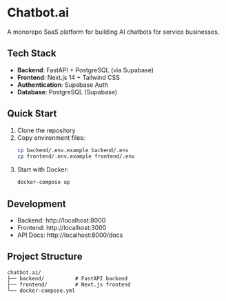 # Chatbot.ai

A monorepo SaaS platform for building AI chatbots for service businesses.

## Tech Stack

- **Backend**: FastAPI + PostgreSQL (via Supabase)
- **Frontend**: Next.js 14 + Tailwind CSS
- **Authentication**: Supabase Auth
- **Database**: PostgreSQL (Supabase)

## Quick Start

1. Clone the repository
2. Copy environment files:
   ```bash
   cp backend/.env.example backend/.env
   cp frontend/.env.example frontend/.env
   ```
3. Start with Docker:
   ```bash
   docker-compose up
   ```

## Development

- Backend: http://localhost:8000
- Frontend: http://localhost:3000
- API Docs: http://localhost:8000/docs

## Project Structure

```
chatbot.ai/
├── backend/          # FastAPI backend
├── frontend/         # Next.js frontend
└── docker-compose.yml
```